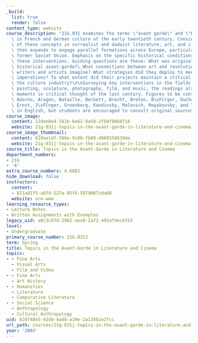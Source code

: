 ```yaml
---
_build:
  list: true
  render: false
content_type: website
course_description: "21G.031 examines the terms \"avant garde\" and \"Kulturindustrie\"\
  \ in French and German culture of the early twentieth century. Considering the origins\
  \ of these concepts in surrealist and dadaist literature, art, and cinema, the course\
  \ then expands to engage parallel formations across Europe, particularly in the\
  \ former Soviet Union. Emphasis on the specific historical conditions that enabled\
  \ these interventions. Guiding questions are these: What was original about the\
  \ historical avant-garde?\_What connections between art and revolution did avant-garde\
  \ writers and artists imagine? What strategies did they deploy to meet their modernist\
  \ imperatives? To what extent did their projects maintain a critical stance towards\
  \ the culture industry?\n\nSurveying key interventions in the fields of poetry,\
  \ painting, sculpture, photography, film, and music, the readings also include signal\
  \ moments in critical thought of the last century. Figures to be considered are:\
  \ Adorno, Aragon, Bataille, Beckett, Brecht, Breton, B\xFCrger, Duchamp, Eisenstein,\
  \ Ernst, J\xFCnger, Greenberg, Kandinsky, Malevich, Mayakovsky, and Tzara. Taught\
  \ in English, but students are encouraged to consult original sources when possible.\n"
course_image:
  content: 12dee8e4-581b-6e62-8a58-2fb8f8868f16
  website: 21g-031j-topics-in-the-avant-garde-in-literature-and-cinema-spring-2003
course_image_thumbnail:
  content: 619ae1df-596e-9c00-fb89-d0695506394a
  website: 21g-031j-topics-in-the-avant-garde-in-literature-and-cinema-spring-2003
course_title: Topics in the Avant-Garde in Literature and Cinema
department_numbers:
- 21G
- '4'
extra_course_numbers: 4.608J
hide_download: false
instructors:
  content:
  - 821a81f5-a6f4-527a-95f6-5879067cda60
  website: ocw-www
learning_resource_types:
- Lecture Notes
- Written Assignments with Examples
legacy_uid: a8c3c67d-2962-aea9-2af2-492af4ec6315
level:
- Undergraduate
primary_course_number: 21G.031J
term: Spring
title: Topics in the Avant-Garde in Literature and Cinema
topics:
- - Fine Arts
  - Visual Arts
  - Film and Video
- - Fine Arts
  - Art History
- - Humanities
  - Literature
  - Comparative Literature
- - Social Science
  - Anthropology
  - Cultural Anthropology
uid: 026f48e5-92d8-4a48-a39e-2a136b1e2fcc
url_path: courses/21g-031j-topics-in-the-avant-garde-in-literature-and-cinema-spring-2003
year: '2003'
---
```

